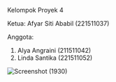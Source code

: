 Kelompok Proyek 4

Ketua: 
   Afyar Siti Ababil (221511037)

Anggota: 
1. Alya Angraini (211511042)
2. Linda Santika (221511052)
   
![Screenshot (1930)](https://github.com/lindasantika08/Proyek4Tugas1/assets/123919343/4579507f-773b-42eb-b415-1f7df6081b36)
